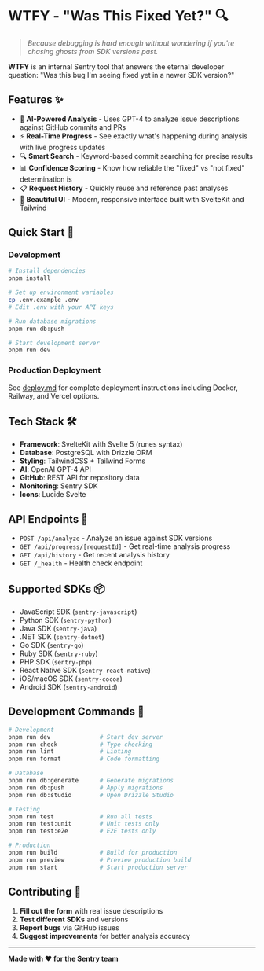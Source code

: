 # WTFY - "Was This Fixed Yet?" 🔍

> _Because debugging is hard enough without wondering if you're chasing ghosts from SDK versions past._

**WTFY** is an internal Sentry tool that answers the eternal developer question: "Was this bug I'm seeing fixed yet in a newer SDK version?"

## Features ✨

- 🤖 **AI-Powered Analysis** - Uses GPT-4 to analyze issue descriptions against GitHub commits and PRs
- ⚡ **Real-Time Progress** - See exactly what's happening during analysis with live progress updates
- 🔍 **Smart Search** - Keyword-based commit searching for precise results
- 📊 **Confidence Scoring** - Know how reliable the "fixed" vs "not fixed" determination is
- 📋 **Request History** - Quickly reuse and reference past analyses
- 🎨 **Beautiful UI** - Modern, responsive interface built with SvelteKit and Tailwind

## Quick Start 🚀

### Development

```bash
# Install dependencies
pnpm install

# Set up environment variables
cp .env.example .env
# Edit .env with your API keys

# Run database migrations
pnpm run db:push

# Start development server
pnpm run dev
```

### Production Deployment

See [deploy.md](./deploy.md) for complete deployment instructions including Docker, Railway, and Vercel options.

## Tech Stack 🛠️

- **Framework**: SvelteKit with Svelte 5 (runes syntax)
- **Database**: PostgreSQL with Drizzle ORM
- **Styling**: TailwindCSS + Tailwind Forms
- **AI**: OpenAI GPT-4 API
- **GitHub**: REST API for repository data
- **Monitoring**: Sentry SDK
- **Icons**: Lucide Svelte

## API Endpoints 📡

- `POST /api/analyze` - Analyze an issue against SDK versions
- `GET /api/progress/[requestId]` - Get real-time analysis progress
- `GET /api/history` - Get recent analysis history
- `GET /_health` - Health check endpoint

## Supported SDKs 📦

- JavaScript SDK (`sentry-javascript`)
- Python SDK (`sentry-python`)
- Java SDK (`sentry-java`)
- .NET SDK (`sentry-dotnet`)
- Go SDK (`sentry-go`)
- Ruby SDK (`sentry-ruby`)
- PHP SDK (`sentry-php`)
- React Native SDK (`sentry-react-native`)
- iOS/macOS SDK (`sentry-cocoa`)
- Android SDK (`sentry-android`)

## Development Commands 🔧

```bash
# Development
pnpm run dev              # Start dev server
pnpm run check            # Type checking
pnpm run lint             # Linting
pnpm run format           # Code formatting

# Database
pnpm run db:generate      # Generate migrations
pnpm run db:push          # Apply migrations
pnpm run db:studio        # Open Drizzle Studio

# Testing
pnpm run test             # Run all tests
pnpm run test:unit        # Unit tests only
pnpm run test:e2e         # E2E tests only

# Production
pnpm run build            # Build for production
pnpm run preview          # Preview production build
pnpm run start            # Start production server
```

## Contributing 🤝

1. **Fill out the form** with real issue descriptions
2. **Test different SDKs** and versions
3. **Report bugs** via GitHub issues
4. **Suggest improvements** for better analysis accuracy

---

**Made with ❤️ for the Sentry team**
